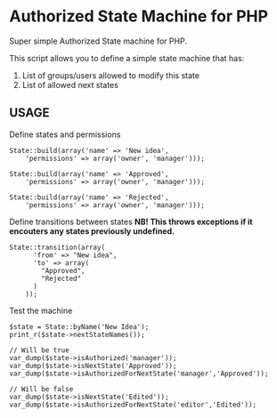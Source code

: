 Authorized State Machine for PHP
================================

Super simple Authorized State machine for PHP.

This script allows you to define a simple state machine that has:

  1. List of groups/users allowed to modify this state
  2. List of allowed next states


USAGE
-----

Define states and permissions

    State::build(array('name' => 'New idea',
        'permissions' => array('owner', 'manager')));

    State::build(array('name' => 'Approved',
        'permissions' => array('owner', 'manager')));

    State::build(array('name' => 'Rejected', 
        'permissions' => array('owner', 'manager')));


Define transitions between states
**NB! This throws exceptions if it encouters any states previously undefined.**

    State::transition(array(
          'from' => "New idea",
          'to' => array(
            "Approved",
            "Rejected"
          )
        ));


Test the machine

    $state = State::byName('New Idea');
    print_r($state->nextStateNames());

    // Will be true
    var_dump($state->isAuthorized('manager'));
    var_dump($state->isNextState('Approved'));
    var_dump($state->isAuthorizedForNextState('manager','Approved'));

    // Will be false
    var_dump($state->isNextState('Edited'));
    var_dump($state->isAuthorizedForNextState('editor','Edited'));
